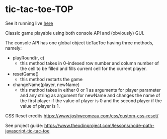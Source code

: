 # tic-tac-toe-TOP

See it running live [here](https://muhammadabdullahwarraich.github.io/tic-tac-toe-TOP/)

Classic game playable using both console API and (obviously) GUI.

The console API has one global object ticTacToe having three methods, namely:
- playRound(r, c)
    * this method takes in 0-indexed row number and column number of the cell to be filled and fills current cell for the current player.
- resetGame()
    * this method restarts the game
- changeName(player, newName)
    * this method takes in either 0 or 1 as arguments for player parameter and any string as argument for newName and changes the name of the first player if the value of player is 0 and the second player if the value of player is 1.



CSS Reset credits https://www.joshwcomeau.com/css/custom-css-reset/

See project guide: https://www.theodinproject.com/lessons/node-path-javascript-tic-tac-toe

